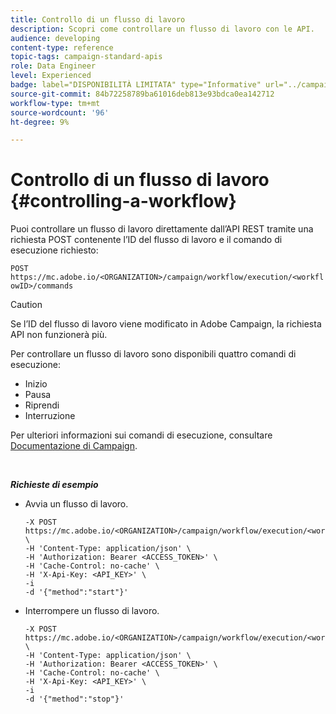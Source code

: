 ```yaml
---
title: Controllo di un flusso di lavoro
description: Scopri come controllare un flusso di lavoro con le API.
audience: developing
content-type: reference
topic-tags: campaign-standard-apis
role: Data Engineer
level: Experienced
badge: label="DISPONIBILITÀ LIMITATA" type="Informative" url="../campaign-standard-migration-home.md" tooltip="Limitato agli utenti Campaign Standard migrati"
source-git-commit: 84b72258789ba61016deb813e93bdca0ea142712
workflow-type: tm+mt
source-wordcount: '96'
ht-degree: 9%

---
```


# Controllo di un flusso di lavoro {#controlling-a-workflow}

Puoi controllare un flusso di lavoro direttamente dall’API REST tramite una richiesta POST contenente l’ID del flusso di lavoro e il comando di esecuzione richiesto:

`POST https://mc.adobe.io/<ORGANIZATION>/campaign/workflow/execution/<workflowID>/commands`

>[!CAUTION]
>
>Se l’ID del flusso di lavoro viene modificato in Adobe Campaign, la richiesta API non funzionerà più.

Per controllare un flusso di lavoro sono disponibili quattro comandi di esecuzione:

* Inizio
* Pausa
* Riprendi
* Interruzione

Per ulteriori informazioni sui comandi di esecuzione, consultare [Documentazione di Campaign](https://experienceleague.adobe.com/docs/campaign-standard/using/managing-processes-and-data/executing-a-workflow/about-workflow-execution.html).

<br/>

***Richieste di esempio***

* Avvia un flusso di lavoro.

  ```
  -X POST https://mc.adobe.io/<ORGANIZATION>/campaign/workflow/execution/<workflowID>/commands \
  -H 'Content-Type: application/json' \
  -H 'Authorization: Bearer <ACCESS_TOKEN>' \
  -H 'Cache-Control: no-cache' \
  -H 'X-Api-Key: <API_KEY>' \
  -i
  -d '{"method":"start"}'
  ```

  <!-- + réponse -->

* Interrompere un flusso di lavoro.

  ```
  -X POST https://mc.adobe.io/<ORGANIZATION>/campaign/workflow/execution/<workflowID>/commands \
  -H 'Content-Type: application/json' \
  -H 'Authorization: Bearer <ACCESS_TOKEN>' \
  -H 'Cache-Control: no-cache' \
  -H 'X-Api-Key: <API_KEY>' \
  -i
  -d '{"method":"stop"}'
  ```

  <!-- + réponse -->
